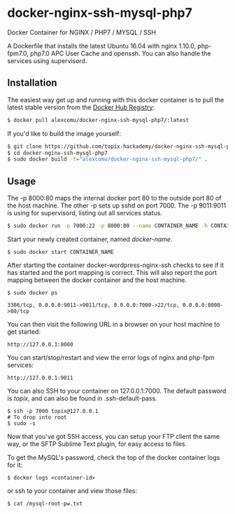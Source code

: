 # docker-nginx-ssh-mysql-php7
Docker Container for NGINX / PHP7 / MYSQL / SSH

A Dockerfile that installs the latest Ubuntu 16.04 with nginx 1.10.0, php-fpm7.0, php7.0 APC User Cache and openssh. You can also handle the services using supervisord.


## Installation

The easiest way get up and running with this docker container is to pull the latest stable version from the [Docker Hub Registry](https://hub.docker.com/r/alexcomu/docker-nginx-ssh-mysql-php7/):

```bash
$ docker pull alexcomu/docker-nginx-ssh-mysql-php7/:latest
```

If you'd like to build the image yourself:

```bash
$ git clone https://github.com/topix-hackademy/docker-nginx-ssh-mysql-php7.git
$ cd docker-nginx-ssh-mysql-php7
$ sudo docker build -t="alexcomu/docker-nginx-ssh-mysql-php7/" .
```

## Usage

The -p 8000:80 maps the internal docker port 80 to the outside port 80 of the host machine. The other -p sets up sshd on port 7000.
The -p 9011:9011 is using for supervisord, listing out all services status.
```bash
$ sudo docker run -p 7000:22 -p 8000:80 --name CONTAINER_NAME -h CONTAINER_NAME -d alexcomu/docker-nginx-ssh-mysql-php7:latest
```

Start your newly created container, named *docker-name*.

```
$ sudo docker start CONTAINER_NAME
```

After starting the container docker-wordpress-nginx-ssh checks to see if it has started and the port mapping is correct.  This will also report the port mapping between the docker container and the host machine.

```
$ sudo docker ps

3306/tcp, 0.0.0.0:9011->9011/tcp, 0.0.0.0:7000->22/tcp, 0.0.0.0:8000->80/tcp
```

You can then visit the following URL in a browser on your host machine to get started:

```
http://127.0.0.1:8000
```

You can start/stop/restart and view the error logs of nginx and php-fpm services:
```
http://127.0.0.1:9011
```

You can also SSH to your container on 127.0.0.1:7000. The default password is *topix*, and can also be found in .ssh-default-pass.

```
$ ssh -p 7000 topix@127.0.0.1
# To drop into root
$ sudo -s
```

Now that you've got SSH access, you can setup your FTP client the same way, or the SFTP Sublime Text plugin, for easy access to files.

To get the MySQL's password, check the top of the docker container logs for it:

```
$ docker logs <container-id>
```
or ssh to your container and view those files:
```
$ cat /mysql-root-pw.txt
```
